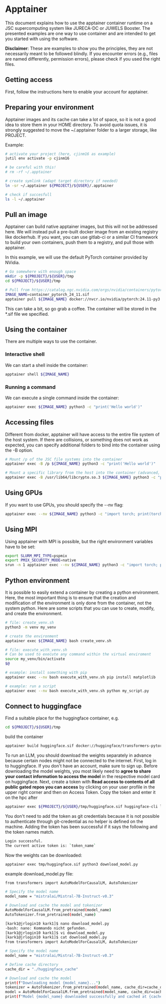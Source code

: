 # Apptainer

This document explains how to use the apptainer container runtime on a JSC supercomputing system like JURECA-DC or JUWELS Booster. The presented examples are one way to use container and are intended to get you started with using the software.

**Disclaimer**: These are examples to show you the principles, they are not necessarily meant to be followed blindly. If you encounter errors (e.g., files are named differently, permission errors), please check if you used the right files.

## Getting access

First, follow the instructions here to enable your account for apptainer.

## Preparing your environment

Apptainer images and its cache can take a lot of space, so it is not a good idea to store them in your HOME directory. To avoid quota issues, it is strongly suggested to move the ~/.apptainer folder to a larger storage, like PROJECT.

Example:
```bash
# activate your project (here, cjinm16 as example)
jutil env activate -p cjinm16

# be careful with this!
# rm -rf ~/.apptainer

# create symlink (adapt target directory if needed)
ln -sr ~/.apptainer ${PROJECT}/${USER}/.apptainer

# check if succesfull
ls -l ~/.apptainer
```

## Pull an image

Apptainer can build native apptainer images, but this will not be addressed here. We will instead pull a pre-built docker image from an existing registry like dockerhub. If you want, you can use gitlab-ci or a similar CI framework to build your own containers, push them to a registry, and pull those with apptainer.

In this example, we will use the default PyTorch container provided by NVidia.

```bash
# Go somewhere with enough space
mkdir -p ${PROJECT}/${USER}/tmp
cd ${PROJECT}/${USER}/tmp

# Pull from https://catalog.ngc.nvidia.com/orgs/nvidia/containers/pytorch
IMAGE_NAME=container_pytorch_24_11.sif
apptainer pull ${IMAGE_NAME} docker://nvcr.io/nvidia/pytorch:24.11-py3
```

This can take a bit, so go grab a coffee. The container will be stored in the *.sif file we specified.

## Using the container

There are multiple ways to use the container.

### Interactive shell

We can start a shell inside the container:
```bash
apptainer shell ${IMAGE_NAME}
```

### Running a command

We can execute a single command inside the container:
```bash
apptainer exec ${IMAGE_NAME} python3 -c "print('Hello world')"
```

## Accessing files

Different from docker, apptainer will have access to the entire file system of the host system. If there are collisions, or something does not work as expected, you can specify additional folders to bind into the container using the -B option.

```bash
# Mount /p of the JSC file systems into the container
apptainer exec -B /p ${IMAGE_NAME} python3 -c "print('Hello world')"

# Mount a specific library from the host into the container (advanced, only use if you know what you are doing)
apptainer exec -B /usr/lib64/libcrypto.so.3 ${IMAGE_NAME} python3 -c "print('Hello world')"
```

## Using GPUs

If you want to use GPUs, you should specify the --nv flag:
```bash
apptainer exec --nv ${IMAGE_NAME} python3 -c "import torch; print(torch.cuda.is_available())"
```

## Using MPI

Using apptainer with MPI is possible, but the right environment variables have to be set:
```bash
export SLURM_MPI_TYPE=pspmix
export PMIX_SECURITY_MODE=native
srun -n 1 apptainer exec --nv ${IMAGE_NAME} python3 -c "import torch; print(torch.cuda.is_available())"
```

## Python environment

It is possible to easily extend a container by creating a python environment. Here, the most important thing is to ensure that the creation and modification of the environment is only done from the container, not the system python. Here are some scripts that you can use to create, modify, and create the environment.

```bash
# file: create_venv.sh
python3 -m venv my_venv

# create the environment
apptainer exec ${IMAGE_NAME} bash create_venv.sh

# file: execute_with_venv.sh
# Can be used to execute any command within the virtual enviroment
source my_venv/bin/activate
$@

# example: install something with pip
apptainer exec --nv bash execute_with_venv.sh pip install matplotlib

# example: run a script
apptainer exec --nv bash execute_with_venv.sh python my_script.py
```

## Connect to huggingface

Find a suitable place for the huggingface container, e.g.
```bash
cd ${PROJECT}/${USER}/tmp
```
build the container
```bash
apptainer build huggingface.sif docker://huggingface/transformers-pytorch-gpu
```
To run an LLM, you should download the weights separately in advance because certain nodes might not be connected to the internet. 
First, log in to huggingface. If you don't have an account, make sure to sign up. Before downloading the model weights, you most likely need to **agree to share your contact information to access the model** in the respective model card on huggingface. Next, create a token with **Read access to contents of all public gated repos you can access** by clicking on your user profile in the upper right corner and then on Access Token. Copy the token and enter it on the hpc after 
```bash
apptainer exec ${PROJECT}/${USER}/tmp/huggingface.sif huggingface-cli login
```
You don't need to add the token as git credentials because it is not possible to authenticate through git-credential as no helper is defined on the machine. Adding the token has been successful if it says the following and the token names match.
```bash
Login successful.
The current active token is: `token_name`
```
Now the weights can be downloaded:
```bash
apptainer exec tmp/huggingface.sif python3 download_model.py
```
example download_model.py file:
```bash
from transformers import AutoModelForCausalLM, AutoTokenizer

# Specify the model name
model_name = "mistralai/Mistral-7B-Instruct-v0.3"

# Download and cache the model and tokenizer
AutoModelForCausalLM.from_pretrained(model_name)
AutoTokenizer.from_pretrained(model_name)

[kark1@jrlogin10 kark1]$ nano download_model.py 
-bash: nano: Kommando nicht gefunden.
[kark1@jrlogin10 kark1]$ vi download_model.py 
[kark1@jrlogin10 kark1]$ cat download_model.py 
from transformers import AutoModelForCausalLM, AutoTokenizer

# Specify the model name
model_name = "mistralai/Mistral-7B-Instruct-v0.3"

# Define cache directory
cache_dir = "./huggingface_cache"

# Download and cache the model
print(f"Downloading model {model_name}...")
tokenizer = AutoTokenizer.from_pretrained(model_name, cache_dir=cache_dir)
model = AutoModelForCausalLM.from_pretrained(model_name, cache_dir=cache_dir)
print(f"Model {model_name} downloaded successfully and cached at {cache_dir}.")
```

